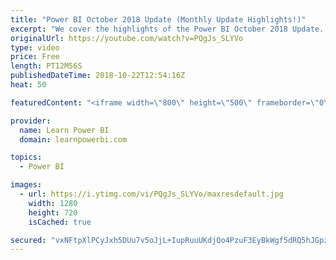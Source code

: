 ```yaml
---
title: "Power BI October 2018 Update (Monthly Update Highlights!)"
excerpt: "We cover the highlights of the Power BI October 2018 Update.  👉 For Complete Playlist of Power BI Monthly Updates Watch : https://www.youtube.com/watch?v=tO106ly0yas&list=PL7GQQXV5Z8ee6n2ZLywS9BaA5eePSrk4R  Power BI October 2018 Highlights: ▪️ Data Profiling in Query Editor (preview) ▪️ Control export"
originalUrl: https://youtube.com/watch?v=PQgJs_SLYVo
type: video
price: Free
length: PT12M56S
publishedDateTime: 2018-10-22T12:54:16Z
heat: 50

featuredContent: "<iframe width=\"800\" height=\"500\" frameborder=\"0\" src=\"https://www.youtube.com/embed/PQgJs_SLYVo\" allow=\"accelerometer; autoplay; encrypted-media; gyroscope; picture-in-picture\" allowfullscreen></iframe>"

provider:
  name: Learn Power BI
  domain: learnpowerbi.com

topics:
  - Power BI

images:
  - url: https://i.ytimg.com/vi/PQgJs_SLYVo/maxresdefault.jpg
    width: 1280
    height: 720
    isCached: true

secured: "vxNFtpXlPCyJxh5DUu7v5oJjL+IupRuuUKdjQo4PzuF3EyBkWgf5dRQ5hJGpz0Y+PU9gtOXkFBMUXymjIBXK2dTZMyGfwf3uuzphycHw3JVy3ux//fWRxBmAOKAr06A0uKAbUfdbnTIHg7HTo6DgQ8HXqRhoUvh1ohyj7yNCYUb+whMnYN99MRqiCj7Ag/Trje5crA/BZ++fojIRNiovbV9GyB2ioLWtKx+65lCzgmTb8Kc94VlVc4z4R9EgNeepKcBzNklN9C3sXxEGOog4G+VRVnpmqrbIOpCJkfDMmmGFFXHzBwBLuFrZlFUFSwHhB9iYaYVe95njcTwMxMhMM+OGdfR0ZrVa9Wzuk+nKiUrhcGnFnwTaW0rPEqHjA2EUv8Uq9dqJjkuQofyf2AoZ3pWJiNA5l/mlP3h4IMUtVm8=;54J2NaQl+8x9kC6W9PtHGA=="
---
```


